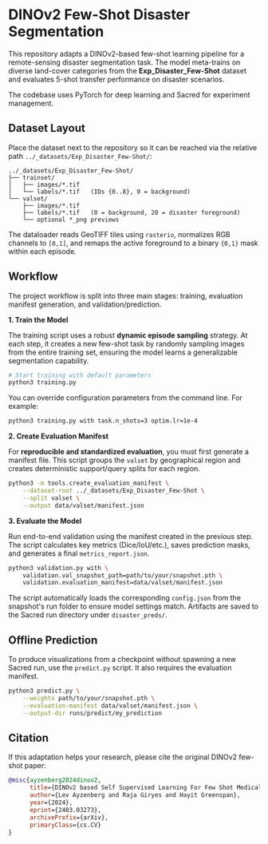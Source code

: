 # DINOv2 Few-Shot Disaster Segmentation

This repository adapts a DINOv2-based few-shot learning pipeline for a remote-sensing disaster segmentation task. The model meta-trains on diverse land-cover categories from the **Exp_Disaster_Few-Shot** dataset and evaluates 5-shot transfer performance on disaster scenarios.

The codebase uses PyTorch for deep learning and Sacred for experiment management.

## Dataset Layout

Place the dataset next to the repository so it can be reached via the relative path `../_datasets/Exp_Disaster_Few-Shot/`:

```
../_datasets/Exp_Disaster_Few-Shot/
├── trainset/
│   ├── images/*.tif
│   └── labels/*.tif   (IDs {0..8}, 0 = background)
└── valset/
    ├── images/*.tif
    ├── labels/*.tif   (0 = background, 20 = disaster foreground)
    └── optional *_png previews
```

The dataloader reads GeoTIFF tiles using `rasterio`, normalizes RGB channels to `[0,1]`, and remaps the active foreground to a binary `{0,1}` mask within each episode.

## Workflow

The project workflow is split into three main stages: training, evaluation manifest generation, and validation/prediction.

**1. Train the Model**

The training script uses a robust **dynamic episode sampling** strategy. At each step, it creates a new few-shot task by randomly sampling images from the entire training set, ensuring the model learns a generalizable segmentation capability.

```bash
# Start training with default parameters
python3 training.py
```

You can override configuration parameters from the command line. For example:
```bash
python3 training.py with task.n_shots=3 optim.lr=1e-4
```

**2. Create Evaluation Manifest**

For **reproducible and standardized evaluation**, you must first generate a manifest file. This script groups the `valset` by geographical region and creates deterministic support/query splits for each region.

```bash
python3 -m tools.create_evaluation_manifest \
    --dataset-root ../_datasets/Exp_Disaster_Few-Shot \
    --split valset \
    --output data/valset/manifest.json
```

**3. Evaluate the Model**

Run end-to-end validation using the manifest created in the previous step. The script calculates key metrics (Dice/IoU/etc.), saves prediction masks, and generates a final `metrics_report.json`.

```bash
python3 validation.py with \
    validation.val_snapshot_path=path/to/your/snapshot.pth \
    validation.evaluation_manifest=data/valset/manifest.json
```

The script automatically loads the corresponding `config.json` from the snapshot's run folder to ensure model settings match. Artifacts are saved to the Sacred run directory under `disaster_preds/`.


## Offline Prediction

To produce visualizations from a checkpoint without spawning a new Sacred run, use the `predict.py` script. It also requires the evaluation manifest.

```bash
python3 predict.py \
    --weights path/to/your/snapshot.pth \
    --evaluation-manifest data/valset/manifest.json \
    --output-dir runs/predict/my_prediction
```

## Citation

If this adaptation helps your research, please cite the original DINOv2 few-shot paper:

```bibtex
@misc{ayzenberg2024dinov2,
      title={DINOv2 based Self Supervised Learning For Few Shot Medical Image Segmentation},
      author={Lev Ayzenberg and Raja Giryes and Hayit Greenspan},
      year={2024},
      eprint={2403.03273},
      archivePrefix={arXiv},
      primaryClass={cs.CV}
}
```